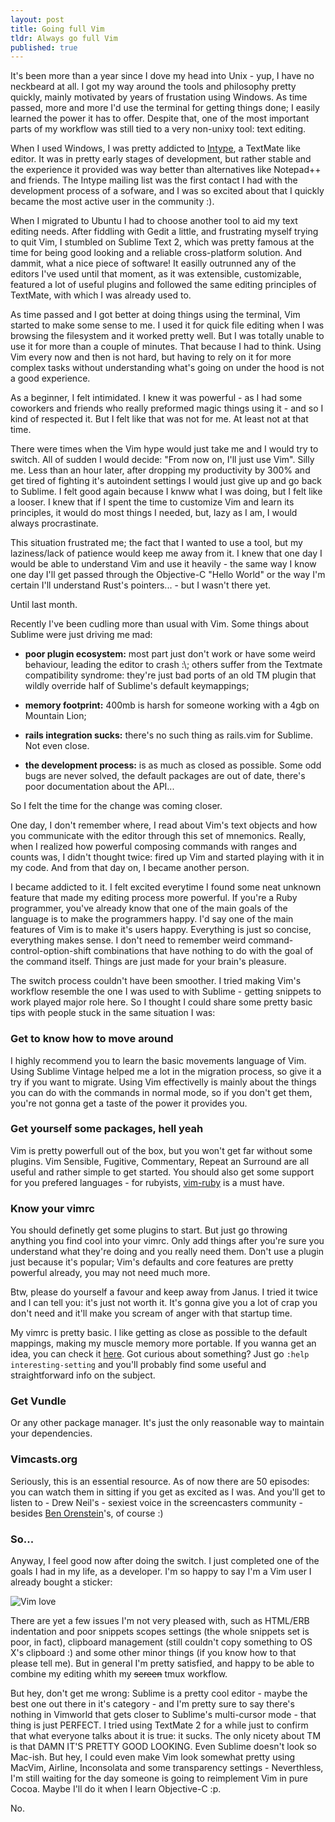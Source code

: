 ```yaml
---
layout: post
title: Going full Vim
tldr: Always go full Vim
published: true
---
```


It's been more than a year since I dove my head into Unix - yup, I have no
neckbeard at all. I got my way around the tools and philosophy pretty quickly,
mainly motivated by years of frustation using Windows. As time passed, more and
more I'd use the terminal for getting things done; I easily learned the power
it has to offer. Despite that, one of the most important parts of my workflow
was still tied to a very non-unixy tool: text editing.

When I used Windows, I was pretty addicted to [Intype](//inotai.com/intype), a
TextMate like editor. It was in pretty early stages of development, but rather
stable and the experience it provided was way better than alternatives like
Notepad++ and friends. The Intype mailing list was the first contact I had with
the development process of a sofware, and I was so excited about that I quickly
became the most active user in the community :).

When I migrated to Ubuntu I had to choose another tool to aid my text editing
needs. After fiddling with Gedit a little, and frustrating myself trying to quit
Vim, I stumbled on Sublime Text 2, which was pretty famous at the time for
being good looking and a reliable cross-platform solution. And dammit, what a
nice piece of software! It easilly outrunned any of the editors I've used until
that moment, as it was extensible, customizable, featured a lot of useful
plugins and followed the same editing principles of TextMate, with which I was
already used to.

As time passed and I got better at doing things using the terminal, Vim started
to make some sense to me. I used it for quick file editing when I was browsing
the filesystem and it worked pretty well. But I was totally unable to use it
for more than a couple of minutes. That because I had to think. Using Vim every
now and then is not hard, but having to rely on it for more complex tasks
without understanding what's going on under the hood is not a good experience.

As a beginner, I felt intimidated. I knew it was powerful - as I had some
coworkers and friends who really preformed magic things using it - and so I
kind of respected it. But I felt like that was not for me. At least not at that
time.

There were times when the Vim hype would just take me and I would try to
switch. All of sudden I would decide: "From now on, I'll just use Vim". Silly
me. Less than an hour later, after dropping my productivity by 300% and get
tired of fighting it's autoindent settings I would just give up and go back to
Sublime. I felt good again because I knww what I was doing, but I felt like a
looser. I knew that if I spent the time to customize Vim and learn its
principles, it would do most things I needed, but, lazy as I am, I would always
procrastinate.

This situation frustrated me; the fact that I wanted to use a tool, but my
laziness/lack of patience would keep me away from it. I knew that one day I
would be able to understand Vim and use it heavily - the same way I know one
day I'll get passed through the Objective-C "Hello World" or the way I'm
certain I'll understand Rust's pointers... - but I wasn't there yet.

Until last month.

Recently I've been cudling more than usual with Vim. Some things about Sublime
were just driving me mad:

  * <p>
      <strong>poor plugin ecosystem:</strong> most part just don't work or have some weird
      behaviour, leading the editor to crash :\; others suffer from the
      Textmate compatibility syndrome: they're just bad ports of an old TM plugin
      that wildly override half of Sublime's default keymappings;
    </p>

  * <p>
      <strong>memory footprint:</strong> 400mb is harsh for someone working with a 4gb on Mountain
      Lion;
    </p>

  * <p>
      <strong>rails integration sucks:</strong> there's no such thing as
      rails.vim for Sublime. Not even close.
    </p>

  * <p>
      <strong>the development process:</strong> is as much as closed as
      possible. Some odd bugs are never solved, the default packages are out of
      date, there's poor documentation about the API...
    </p>

So I felt the time for the change was coming closer.

One day, I don't remember where, I read about Vim's text objects and how you
communicate with the editor through this set of mnemonics. Really, when I
realized how powerful composing commands with ranges and counts was, I didn't
thought twice: fired up Vim and started playing with it in my code. And from
that day on, I became another person.

I became addicted to it. I felt excited everytime I found some neat unknown
feature that made my editing process more powerful. If you're a Ruby
programmer, you've already know that one of the main goals of the language is
to make the programmers happy. I'd say one of the main features of Vim is to
make it's users happy. Everything is just so concise, everything makes sense.
I don't need to remember weird command-control-option-shift combinations that
have nothing to do with the goal of the command itself. Things are just made
for your brain's pleasure.

The switch process couldn't have been smoother. I tried making Vim's workflow
resemble the one I was used to with Sublime - getting snippets to work played
major role here. So I thought I could share some pretty basic tips with people
stuck in the same situation I was:

### Get to know how to move around

I highly recommend you to learn the basic movements language of Vim. Using
Sublime Vintage helped me a lot in the migration process, so give it a try if
you want to migrate. Using Vim effectivelly is mainly about the things you can
do with the commands in normal mode, so if you don't get them, you're not
gonna get a taste of the power it provides you.

### Get yourself some packages, hell yeah

Vim is pretty powerfull out of the box, but you won't get far without some
plugins. Vim Sensible, Fugitive, Commentary, Repeat an Surround are all useful
and rather simple to get started. You should also get some support for you
prefered languages - for rubyists, [vim-ruby](//github.com/vim-ruby/vim-ruby)
is a must have.

### Know your vimrc

You should definetly get some plugins to start. But just go throwing anything
you find cool into your vimrc. Only add things after you're sure you understand
what they're doing and you really need them.  Don't use a plugin just because
it's popular; Vim's defaults and core features are pretty powerful already, you
may not need much more.

Btw, please do yourself a favour and keep away from Janus. I tried it twice and
I can tell you: it's just not worth it. It's gonna give you a lot of crap you
don't need and it'll make you scream of anger with that startup time.

My vimrc is pretty basic. I like getting as close as possible to the default
mappings, making my muscle memory more portable. If you wanna get an idea, you
can check it
[here](//github.com/fuadsaud/J.A.R.V.I.S/blob/master/vim).
Got curious about something? Just go `:help interesting-setting` and you'll
probably find some useful and straightforward info on the subject.

### Get Vundle

Or any other package manager. It's just the only reasonable way to maintain
your dependencies.

### Vimcasts.org

Seriously, this is an essential resource. As of now there are 50 episodes: you
can watch them in sitting if you get as excited as I was. And you'll get to
listen to - Drew Neil's - sexiest voice in the screencasters community -
besides [Ben Orenstein](//twitter.com/r00k)'s, of course :)

### So...

Anyway, I feel good now after doing the switch. I just completed one of the
goals I had in my life, as a developer. I'm so happy to say I'm a Vim user I
already bought a sticker:

![Vim love](http://i.imgur.com/mzypjfN.png)

There are yet a few issues I'm not very pleased with, such as HTML/ERB
indentation and poor snippets scopes settings (the whole snippets set is poor,
in fact), clipboard management (still couldn't copy something to OS X's
clipboard :\) and some other minor things (if you know how to that please tell
me). But in general I'm pretty satisfied, and happy to be able to combine my
editing whith my <del>screen</del> tmux workflow.

But hey, don't get me wrong: Sublime is a pretty cool editor - maybe the best
one out there in it's category - and I'm pretty sure to say there's nothing in
Vimworld that gets closer to Sublime's multi-cursor mode - that thing is just
PERFECT. I tried using TextMate 2 for a while just to confirm that what
everyone talks about it is true: it sucks. The only nicety about TM is that
DAMN IT'S PRETTY GOOD LOOKING. Even Sublime doesn't look so Mac-ish. But hey, I
could even make Vim look somewhat pretty using MacVim, Airline, Inconsolata and
some transparency settings - Neverthless, I'm still waiting for the day someone
is going to reimplement Vim in pure Cocoa. Maybe I'll do it when I learn
Objective-C :p.

No.
